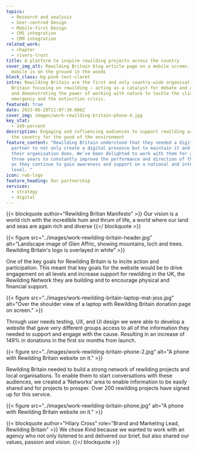 ```yaml
---
topics:
  - Research and analysis
  - User-centred Design
  - Mobile-first Design
  - CMS integration
  - CRM integration
related_work:
  - chapter
  - rivers-trust
title: A platform to inspire rewilding projects across the country
cover_img_alt: Rewilding Britain blog article page on a mobile screen. The
  mobile is on the ground in the woods
block_class: bg-pink text-claret
intro: Rewilding Britain are the first and only country-wide organisation in
  Britain focusing on rewilding – acting as a catalyst for debate and action,
  and demonstrating the power of working with nature to tackle the climate
  emergency and the extinction crisis.
featured: true
date: 2023-06-28T11:07:38.606Z
cover_img: images/work-rewilding-britain-phone-4.jpg
key_stat:
  - 149-percent
description: Engaging and influencing audiences to support rewilding areas of
  the country for the good of the environment
feature_content: "Rewilding Britain understood that they needed a digital
  partner to not only create a digital presence but to maintain it and evolve as
  their organisation does. We’ve been delighted to work with them for almost
  three years to constantly improve the performance and direction of their site
  as they continue to gain awareness and support on a national and international
  level. "
icon: rwb-logo
feature_heading: Our partnership
services:
  - strategy
  - digital
---
```

{{< blockquote author="Rewilding Britian Manifesto" >}}
Our vision is a world rich with the incredible hum and thrum of life, a world where our land and seas are again rich and diverse
{{</ blockquote >}}

{{< figure src="../images/work-rewilding-britain-header.jpg" alt="Landscape image of Glen Affric, showing mountains, loch and trees. Rewilding Britain's logo is overlayed in white" >}}

One of the key goals for Rewilding Britain is to incite action and participation. This meant that key goals for the website would be to drive engagement on all levels and increase support for rewilding in the UK, the Rewilding Network they are building and to encourage physical and financial support.

{{< figure src="../images/work-rewilding-britain-laptop-mat-jess.jpg" alt="Over the shoulder view of a laptop with Rewilding Britain donation page on screen." >}}

Through user needs testing, UX, and UI design we were able to develop a website that gave very different groups access to all of the information they needed to support and engage with the cause. Resulting in an increase of 149% in donations in the first six months from launch.

{{< figure src="../images/work-rewilding-britain-phone-2.jpg" alt="A phone with Rewilding Britain website on it." >}}

Rewilding Britain needed to build a strong network of rewilding projects and local organisations. To enable them to start conversations with these audiences, we created a ‘Networks’ area to enable information to be easily shared and for projects to prosper. Over 200 rewilding projects have signed up for this service.

{{< figure src="../images/work-rewilding-britain-phone.jpg" alt="A phone with Rewilding Britain website on it." >}}

{{< blockquote author="Hilary Cross" role="Brand and Marketing Lead, Rewilding Britain" >}}
We chose Kind because we wanted to work with an agency who not only listened to and delivered our brief, but also shared our values, passion and vision.
{{</ blockquote >}}